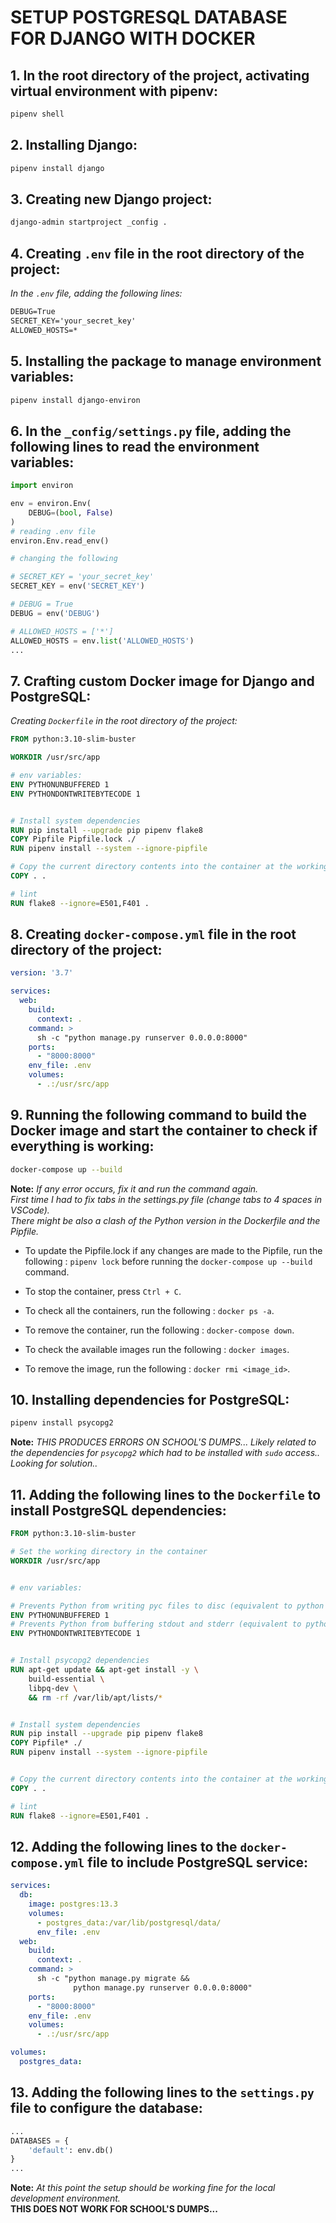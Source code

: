 # SETUP POSTGRESQL DATABASE FOR DJANGO WITH DOCKER

## 1. In the root directory of the project, activating virtual environment with pipenv:

```bash
pipenv shell
```

## 2. Installing Django:

```bash
pipenv install django
```
## 3. Creating new Django project:

```bash
django-admin startproject _config .
```

## 4. Creating `.env` file in the root directory of the project:

*In the `.env` file, adding the following lines:*

```txt
DEBUG=True
SECRET_KEY='your_secret_key'
ALLOWED_HOSTS=*
```

## 5. Installing the package to manage environment variables:

```bash
pipenv install django-environ
```

## 6. In the `_config/settings.py` file, adding the following lines to read the environment variables:

```python
import environ

env = environ.Env(
	DEBUG=(bool, False)
)
# reading .env file
environ.Env.read_env()

# changing the following 

# SECRET_KEY = 'your_secret_key'
SECRET_KEY = env('SECRET_KEY')

# DEBUG = True
DEBUG = env('DEBUG')

# ALLOWED_HOSTS = ['*']
ALLOWED_HOSTS = env.list('ALLOWED_HOSTS')
...
```

## 7. Crafting custom Docker image for Django and PostgreSQL:

*Creating `Dockerfile` in the root directory of the project:*

```Dockerfile
FROM python:3.10-slim-buster

WORKDIR /usr/src/app

# env variables:
ENV PYTHONUNBUFFERED 1
ENV PYTHONDONTWRITEBYTECODE 1


# Install system dependencies
RUN pip install --upgrade pip pipenv flake8
COPY Pipfile Pipfile.lock ./
RUN pipenv install --system --ignore-pipfile

# Copy the current directory contents into the container at the working directory
COPY . .

# lint
RUN flake8 --ignore=E501,F401 .

```

## 8. Creating `docker-compose.yml` file in the root directory of the project:

```yml
version: '3.7'

services:
  web:
    build: 
      context: .
    command: >
      sh -c "python manage.py runserver 0.0.0.0:8000"
    ports:
      - "8000:8000"
    env_file: .env
    volumes:
      - .:/usr/src/app

```

## 9. Running the following command to build the Docker image and start the container to check if everything is working:

```bash
docker-compose up --build
```
**Note:** *If any error occurs, fix it and run the command again.*  
*First time I had to fix tabs in the settings.py file (change tabs to 4 spaces in VSCode).*  
*There might be also a clash of the Python version in the Dockerfile and the Pipfile.*  

- To update the Pipfile.lock if any changes are made to the Pipfile, run the following : `pipenv lock` before running the `docker-compose up --build` command.  

- To stop the container, press `Ctrl + C`.
- To check all the containers, run the following : `docker ps -a`.
- To remove the container, run the following : `docker-compose down`.  
- To check the available images run the following : `docker images`.  
- To remove the image, run the following : `docker rmi <image_id>`.    


## 10. Installing dependencies for PostgreSQL:

```bash
pipenv install psycopg2
```

**Note:** *THIS PRODUCES ERRORS ON SCHOOL'S DUMPS... Likely related to the dependencies for `psycopg2` which had to be installed with `sudo` access.. Looking for solution..*


## 11. Adding the following lines to the `Dockerfile` to install PostgreSQL dependencies:

```Dockerfile
FROM python:3.10-slim-buster

# Set the working directory in the container
WORKDIR /usr/src/app


# env variables:

# Prevents Python from writing pyc files to disc (equivalent to python -B option)
ENV PYTHONUNBUFFERED 1
# Prevents Python from buffering stdout and stderr (equivalent to python -u option)
ENV PYTHONDONTWRITEBYTECODE 1


# Install psycopg2 dependencies
RUN apt-get update && apt-get install -y \
	build-essential \
	libpq-dev \
	&& rm -rf /var/lib/apt/lists/*


# Install system dependencies
RUN pip install --upgrade pip pipenv flake8
COPY Pipfile* ./
RUN pipenv install --system --ignore-pipfile


# Copy the current directory contents into the container at the working directory
COPY . .

# lint
RUN flake8 --ignore=E501,F401 .
```


## 12. Adding the following lines to the `docker-compose.yml` file to include PostgreSQL service:

```yml
services:
  db:
    image: postgres:13.3
    volumes:
      - postgres_data:/var/lib/postgresql/data/
      env_file: .env
  web:
    build: 
      context: .
    command: >
      sh -c "python manage.py migrate &&
              python manage.py runserver 0.0.0.0:8000"
    ports:
      - "8000:8000"
    env_file: .env
    volumes:
      - .:/usr/src/app

volumes:
  postgres_data:

```


## 13. Adding the following lines to the `settings.py` file to configure the database:

```python
...
DATABASES = {
	'default': env.db()
}
...
```

**Note:** *At this point the setup should be working fine for the local development environment.*  
**THIS DOES NOT WORK FOR SCHOOL'S DUMPS...**  



